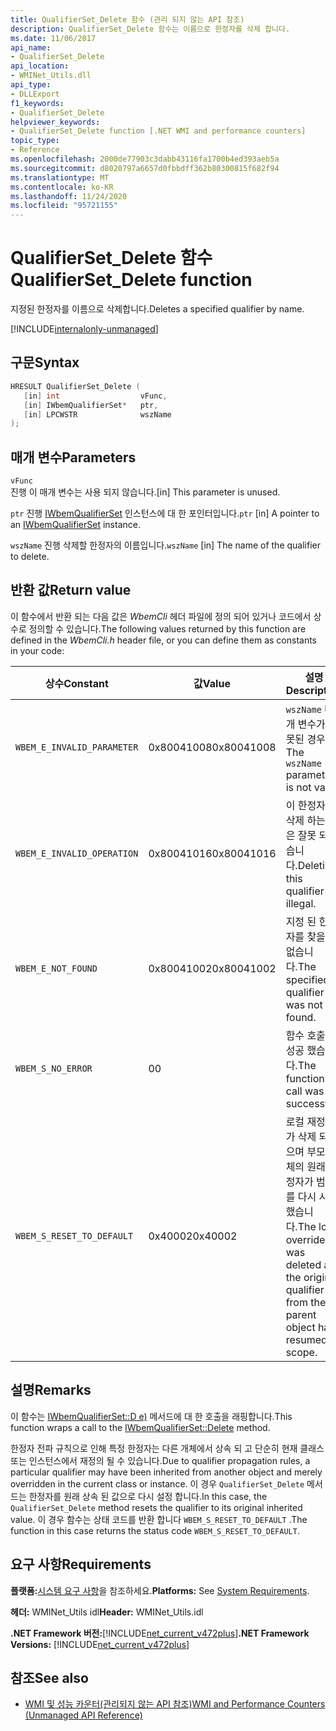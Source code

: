 ```yaml
---
title: QualifierSet_Delete 함수 (관리 되지 않는 API 참조)
description: QualifierSet_Delete 함수는 이름으로 한정자를 삭제 합니다.
ms.date: 11/06/2017
api_name:
- QualifierSet_Delete
api_location:
- WMINet_Utils.dll
api_type:
- DLLExport
f1_keywords:
- QualifierSet_Delete
helpviewer_keywords:
- QualifierSet_Delete function [.NET WMI and performance counters]
topic_type:
- Reference
ms.openlocfilehash: 2000de77903c3dabb43116fa1700b4ed393aeb5a
ms.sourcegitcommit: d8020797a6657d0fbbdff362b80300815f682f94
ms.translationtype: MT
ms.contentlocale: ko-KR
ms.lasthandoff: 11/24/2020
ms.locfileid: "95721155"
---
```

# <a name="qualifierset_delete-function"></a><span data-ttu-id="88c8a-103">QualifierSet_Delete 함수</span><span class="sxs-lookup"><span data-stu-id="88c8a-103">QualifierSet_Delete function</span></span>

<span data-ttu-id="88c8a-104">지정된 한정자를 이름으로 삭제합니다.</span><span class="sxs-lookup"><span data-stu-id="88c8a-104">Deletes a specified qualifier by name.</span></span>  

[!INCLUDE[internalonly-unmanaged](../../../../includes/internalonly-unmanaged.md)]
  
## <a name="syntax"></a><span data-ttu-id="88c8a-105">구문</span><span class="sxs-lookup"><span data-stu-id="88c8a-105">Syntax</span></span>  
  
```cpp  
HRESULT QualifierSet_Delete (
   [in] int                  vFunc,
   [in] IWbemQualifierSet*   ptr,
   [in] LPCWSTR              wszName
);
```  

## <a name="parameters"></a><span data-ttu-id="88c8a-106">매개 변수</span><span class="sxs-lookup"><span data-stu-id="88c8a-106">Parameters</span></span>

`vFunc`  
<span data-ttu-id="88c8a-107">진행 이 매개 변수는 사용 되지 않습니다.</span><span class="sxs-lookup"><span data-stu-id="88c8a-107">[in] This parameter is unused.</span></span>

<span data-ttu-id="88c8a-108">`ptr` 진행 [IWbemQualifierSet](/windows/desktop/api/wbemcli/nn-wbemcli-iwbemqualifierset) 인스턴스에 대 한 포인터입니다.</span><span class="sxs-lookup"><span data-stu-id="88c8a-108">`ptr` [in] A pointer to an [IWbemQualifierSet](/windows/desktop/api/wbemcli/nn-wbemcli-iwbemqualifierset) instance.</span></span>

<span data-ttu-id="88c8a-109">`wszName` 진행 삭제할 한정자의 이름입니다.</span><span class="sxs-lookup"><span data-stu-id="88c8a-109">`wszName` [in] The name of the qualifier to delete.</span></span>

## <a name="return-value"></a><span data-ttu-id="88c8a-110">반환 값</span><span class="sxs-lookup"><span data-stu-id="88c8a-110">Return value</span></span>

<span data-ttu-id="88c8a-111">이 함수에서 반환 되는 다음 값은 *WbemCli* 헤더 파일에 정의 되어 있거나 코드에서 상수로 정의할 수 있습니다.</span><span class="sxs-lookup"><span data-stu-id="88c8a-111">The following values returned by this function are defined in the *WbemCli.h* header file, or you can define them as constants in your code:</span></span>

|<span data-ttu-id="88c8a-112">상수</span><span class="sxs-lookup"><span data-stu-id="88c8a-112">Constant</span></span>  |<span data-ttu-id="88c8a-113">값</span><span class="sxs-lookup"><span data-stu-id="88c8a-113">Value</span></span>  |<span data-ttu-id="88c8a-114">설명</span><span class="sxs-lookup"><span data-stu-id="88c8a-114">Description</span></span>  |
|---------|---------|---------|
|`WBEM_E_INVALID_PARAMETER` | <span data-ttu-id="88c8a-115">0x80041008</span><span class="sxs-lookup"><span data-stu-id="88c8a-115">0x80041008</span></span> | <span data-ttu-id="88c8a-116">`wszName` 매개 변수가 잘못된 경우</span><span class="sxs-lookup"><span data-stu-id="88c8a-116">The `wszName` parameter is not valid.</span></span> |
|`WBEM_E_INVALID_OPERATION` | <span data-ttu-id="88c8a-117">0x80041016</span><span class="sxs-lookup"><span data-stu-id="88c8a-117">0x80041016</span></span> | <span data-ttu-id="88c8a-118">이 한정자를 삭제 하는 것은 잘못 되었습니다.</span><span class="sxs-lookup"><span data-stu-id="88c8a-118">Deleting this qualifier is illegal.</span></span> |
|`WBEM_E_NOT_FOUND` | <span data-ttu-id="88c8a-119">0x80041002</span><span class="sxs-lookup"><span data-stu-id="88c8a-119">0x80041002</span></span> | <span data-ttu-id="88c8a-120">지정 된 한정자를 찾을 수 없습니다.</span><span class="sxs-lookup"><span data-stu-id="88c8a-120">The specified qualifier was not found.</span></span> |
|`WBEM_S_NO_ERROR` | <span data-ttu-id="88c8a-121">0</span><span class="sxs-lookup"><span data-stu-id="88c8a-121">0</span></span> | <span data-ttu-id="88c8a-122">함수 호출에 성공 했습니다.</span><span class="sxs-lookup"><span data-stu-id="88c8a-122">The function call was successful.</span></span>  |
| `WBEM_S_RESET_TO_DEFAULT` | <span data-ttu-id="88c8a-123">0x40002</span><span class="sxs-lookup"><span data-stu-id="88c8a-123">0x40002</span></span> | <span data-ttu-id="88c8a-124">로컬 재정의가 삭제 되었으며 부모 개체의 원래 한정자가 범위를 다시 시작 했습니다.</span><span class="sxs-lookup"><span data-stu-id="88c8a-124">The local override was deleted and the original qualifier from the parent object has resumed scope.</span></span> |

## <a name="remarks"></a><span data-ttu-id="88c8a-125">설명</span><span class="sxs-lookup"><span data-stu-id="88c8a-125">Remarks</span></span>

<span data-ttu-id="88c8a-126">이 함수는 [IWbemQualifierSet::D e)](/windows/desktop/api/wbemcli/nf-wbemcli-iwbemqualifierset-delete) 메서드에 대 한 호출을 래핑합니다.</span><span class="sxs-lookup"><span data-stu-id="88c8a-126">This function wraps a call to the [IWbemQualifierSet::Delete](/windows/desktop/api/wbemcli/nf-wbemcli-iwbemqualifierset-delete) method.</span></span>

<span data-ttu-id="88c8a-127">한정자 전파 규칙으로 인해 특정 한정자는 다른 개체에서 상속 되 고 단순히 현재 클래스 또는 인스턴스에서 재정의 될 수 있습니다.</span><span class="sxs-lookup"><span data-stu-id="88c8a-127">Due to qualifier propagation rules, a particular qualifier may have been inherited from another object and merely overridden in the current class or instance.</span></span> <span data-ttu-id="88c8a-128">이 경우 `QualifierSet_Delete` 메서드는 한정자를 원래 상속 된 값으로 다시 설정 합니다.</span><span class="sxs-lookup"><span data-stu-id="88c8a-128">In this case, the `QualifierSet_Delete` method resets the qualifier to its original inherited value.</span></span> <span data-ttu-id="88c8a-129">이 경우 함수는 상태 코드를 반환 합니다 `WBEM_S_RESET_TO_DEFAULT` .</span><span class="sxs-lookup"><span data-stu-id="88c8a-129">The function in this case returns the status code `WBEM_S_RESET_TO_DEFAULT`.</span></span>

## <a name="requirements"></a><span data-ttu-id="88c8a-130">요구 사항</span><span class="sxs-lookup"><span data-stu-id="88c8a-130">Requirements</span></span>  

 <span data-ttu-id="88c8a-131">**플랫폼:**[시스템 요구 사항](../../get-started/system-requirements.md)을 참조하세요.</span><span class="sxs-lookup"><span data-stu-id="88c8a-131">**Platforms:** See [System Requirements](../../get-started/system-requirements.md).</span></span>  
  
 <span data-ttu-id="88c8a-132">**헤더:** WMINet_Utils idl</span><span class="sxs-lookup"><span data-stu-id="88c8a-132">**Header:** WMINet_Utils.idl</span></span>  
  
 <span data-ttu-id="88c8a-133">**.NET Framework 버전:**[!INCLUDE[net_current_v472plus](../../../../includes/net-current-v472plus.md)]</span><span class="sxs-lookup"><span data-stu-id="88c8a-133">**.NET Framework Versions:** [!INCLUDE[net_current_v472plus](../../../../includes/net-current-v472plus.md)]</span></span>  
  
## <a name="see-also"></a><span data-ttu-id="88c8a-134">참조</span><span class="sxs-lookup"><span data-stu-id="88c8a-134">See also</span></span>

- [<span data-ttu-id="88c8a-135">WMI 및 성능 카운터(관리되지 않는 API 참조)</span><span class="sxs-lookup"><span data-stu-id="88c8a-135">WMI and Performance Counters (Unmanaged API Reference)</span></span>](index.md)
